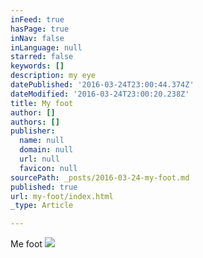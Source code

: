 ```yaml
---
inFeed: true
hasPage: true
inNav: false
inLanguage: null
starred: false
keywords: []
description: my eye
datePublished: '2016-03-24T23:00:44.374Z'
dateModified: '2016-03-24T23:00:20.238Z'
title: My foot
author: []
authors: []
publisher:
  name: null
  domain: null
  url: null
  favicon: null
sourcePath: _posts/2016-03-24-my-foot.md
published: true
url: my-foot/index.html
_type: Article

---
```

Me foot
![](https://the-grid-user-content.s3-us-west-2.amazonaws.com/c990fa00-ebb1-41e1-a10c-940e3ee34b1d.jpg)